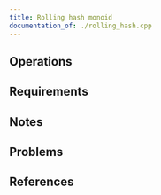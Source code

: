 ```yaml
---
title: Rolling hash monoid
documentation_of: ./rolling_hash.cpp
---
```


## Operations

## Requirements

## Notes

## Problems

## References

